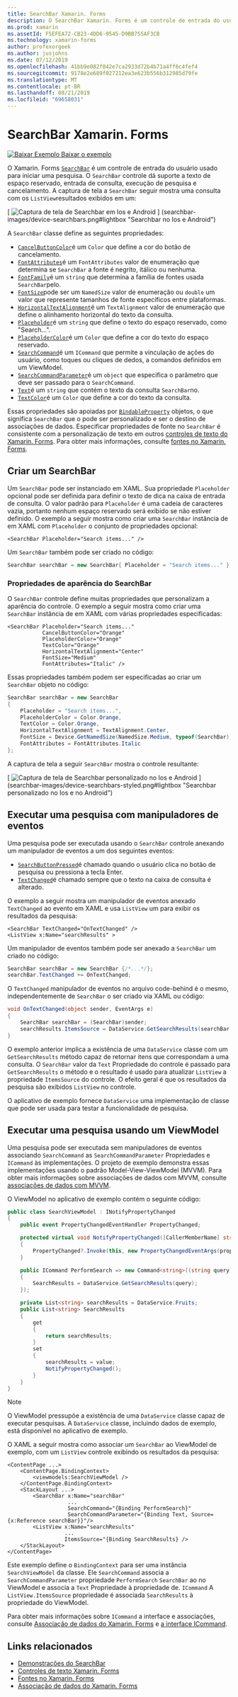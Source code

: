 ```yaml
---
title: SearchBar Xamarin. Forms
description: O SearchBar Xamarin. Forms é um controle de entrada do usuário que é usado para iniciar uma pesquisa. O controle SearchBar dá suporte a texto de espaço reservado, entrada de consulta, execução e cancelamento. Este artigo explica como usar um SearchBar em XAML e código.
ms.prod: xamarin
ms.assetId: F5EFEA72-CB23-4DD6-9545-D9BB755AF3CB
ms.technology: xamarin-forms
author: profexorgeek
ms.author: jusjohns
ms.date: 07/12/2019
ms.openlocfilehash: 41bb9e082f042e7ca2933d72b4b71a4ff6c4fef4
ms.sourcegitcommit: 9178e2e689f027212ea3e623b556b312985d79fe
ms.translationtype: MT
ms.contentlocale: pt-BR
ms.lasthandoff: 08/21/2019
ms.locfileid: "69658031"
---
```

# <a name="xamarinforms-searchbar"></a>SearchBar Xamarin. Forms

[![Baixar Exemplo](~/media/shared/download.png) Baixar o exemplo](https://docs.microsoft.com/samples/xamarin/xamarin-forms-samples/userinterface-searchbardemos/)

O Xamarin. Forms [`SearchBar`](xref:Xamarin.Forms.SearchBar) é um controle de entrada do usuário usado para iniciar uma pesquisa. O `SearchBar` controle dá suporte a texto de espaço reservado, entrada de consulta, execução de pesquisa e cancelamento. A captura de tela a `SearchBar` seguir mostra uma consulta com os `ListView`resultados exibidos em um:

[ ![Captura de tela de Searchbar em Ios e Android](searchbar-images/device-searchbars-cropped.png "Searchbar no Ios e Android") ] (searchbar-images/device-searchbars.png#lightbox "Searchbar no Ios e Android")

A `SearchBar` classe define as seguintes propriedades:

* [`CancelButtonColor`](xref:Xamarin.Forms.SearchBar.CancelButtonColor)é um `Color` que define a cor do botão de cancelamento.
* [`FontAttributes`](xref:Xamarin.Forms.SearchBar.FontAttributes)é um `FontAttributes` valor de enumeração que determina se `SearchBar` a fonte é negrito, itálico ou nenhuma.
* [`FontFamily`](xref:Xamarin.Forms.SearchBar.FontFamily)é um `string` que determina a família de fontes usada `SearchBar`pelo.
* [`FontSize`](xref:Xamarin.Forms.SearchBar.FontSize)pode ser um `NamedSize` valor de enumeração ou `double` um valor que represente tamanhos de fonte específicos entre plataformas.
* [`HorizontalTextAlignment`](xref:Xamarin.Forms.SearchBar.HorizontalTextAlignment)é um `TextAlignment` valor de enumeração que define o alinhamento horizontal do texto da consulta.
* [`Placeholder`](xref:Xamarin.Forms.SearchBar.Placeholder)é um `string` que define o texto do espaço reservado, como "Search...".
* [`PlaceholderColor`](xref:Xamarin.Forms.SearchBar.PlaceholderColor)é um `Color` que define a cor do texto do espaço reservado.
* [`SearchCommand`](xref:Xamarin.Forms.SearchBar.SearchCommand)é um `ICommand` que permite a vinculação de ações do usuário, como toques ou cliques de dedos, a comandos definidos em um ViewModel.
* [`SearchCommandParameter`](xref:Xamarin.Forms.SearchBar.SearchCommandParameter)é um `object` que especifica o parâmetro que deve ser passado para o `SearchCommand`.
* [`Text`](xref:Xamarin.Forms.SearchBar.Text)é um `string` que contém o texto da consulta `SearchBar`no.
* [`TextColor`](xref:Xamarin.Forms.SearchBar.TextColor)é um `Color` que define a cor do texto da consulta.

Essas propriedades são apoiadas por [`BindableProperty`](xref:Xamarin.Forms.BindableProperty) objetos, o que significa `SearchBar` que o pode ser personalizado e ser o destino de associações de dados. Especificar propriedades de fonte no `SearchBar` é consistente com a personalização de texto em outros [controles de texto do Xamarin. Forms](~/xamarin-forms/user-interface/text/index.md). Para obter mais informações, consulte [fontes no Xamarin. Forms](~/xamarin-forms/user-interface/text/fonts.md).

## <a name="create-a-searchbar"></a>Criar um SearchBar

Um `SearchBar` pode ser instanciado em XAML. Sua propriedade `Placeholder` opcional pode ser definida para definir o texto de dica na caixa de entrada de consulta. O valor padrão para `Placeholder` é uma cadeia de caracteres vazia, portanto nenhum espaço reservado será exibido se não estiver definido. O exemplo a seguir mostra como criar uma `SearchBar` instância de em XAML com `Placeholder` o conjunto de propriedades opcional:

```xaml
<SearchBar Placeholder="Search items..." />
```

Um `SearchBar` também pode ser criado no código:

```csharp
SearchBar searchBar = new SearchBar{ Placeholder = "Search items..." };
```

### <a name="searchbar-appearance-properties"></a>Propriedades de aparência do SearchBar

O `SearchBar` controle define muitas propriedades que personalizam a aparência do controle. O exemplo a seguir mostra como criar uma `SearchBar` instância de em XAML com várias propriedades especificadas:

```xaml
<SearchBar Placeholder="Search items..."
           CancelButtonColor="Orange"
           PlaceholderColor="Orange"
           TextColor="Orange"
           HorizontalTextAlignment="Center"
           FontSize="Medium"
           FontAttributes="Italic" />
```

Essas propriedades também podem ser especificadas ao criar um `SearchBar` objeto no código:

```csharp
SearchBar searchBar = new SearchBar
{
    Placeholder = "Search items...",
    PlaceholderColor = Color.Orange,
    TextColor = Color.Orange,
    HorizontalTextAlignment = TextAlignment.Center,
    FontSize = Device.GetNamedSize(NamedSize.Medium, typeof(SearchBar)),
    FontAttributes = FontAttributes.Italic
};
```

A captura de tela a seguir `SearchBar` mostra o controle resultante:

[ ![Captura de tela de Searchbar personalizado no Ios e Android](searchbar-images/device-searchbars-styled-cropped.png "Searchbar personalizado no Ios e no Android") ] (searchbar-images/device-searchbars-styled.png#lightbox "Searchbar personalizado no Ios e no Android")

## <a name="perform-a-search-with-event-handlers"></a>Executar uma pesquisa com manipuladores de eventos

Uma pesquisa pode ser executada usando o `SearchBar` controle anexando um manipulador de eventos a um dos seguintes eventos:

* [`SearchButtonPressed`](xref:Xamarin.Forms.SearchBar.SearchButtonPressed)é chamado quando o usuário clica no botão de pesquisa ou pressiona a tecla Enter.
* [`TextChanged`](xref:Xamarin.Forms.SearchBar.TextChanged)é chamado sempre que o texto na caixa de consulta é alterado.

O exemplo a seguir mostra um manipulador de eventos anexado `TextChanged` ao evento em XAML e usa `ListView` um para exibir os resultados da pesquisa:

```xaml
<SearchBar TextChanged="OnTextChanged" />
<ListView x:Name="searchResults" >
```

Um manipulador de eventos também pode ser anexado a `SearchBar` um criado no código:

```csharp
SearchBar searchBar = new SearchBar {/*...*/};
searchBar.TextChanged += OnTextChanged;
```

O `TextChanged` manipulador de eventos no arquivo code-behind é o mesmo, independentemente de `SearchBar` o ser criado via XAML ou código:

```csharp
void OnTextChanged(object sender, EventArgs e)
{
    SearchBar searchBar = (SearchBar)sender;
    searchResults.ItemsSource = DataService.GetSearchResults(searchBar.Text);
}
```

O exemplo anterior implica a existência de uma `DataService` classe com um `GetSearchResults` método capaz de retornar itens que correspondam a uma consulta. O `SearchBar` valor da `Text` Propriedade do controle é passado para `GetSearchResults` o método e o resultado é usado para atualizar `ListView` a propriedade `ItemsSource` do controle. O efeito geral é que os resultados da pesquisa são exibidos `ListView` no controle.

O aplicativo de exemplo fornece `DataService` uma implementação de classe que pode ser usada para testar a funcionalidade de pesquisa.

## <a name="perform-a-search-using-a-viewmodel"></a>Executar uma pesquisa usando um ViewModel

Uma pesquisa pode ser executada sem manipuladores de eventos associando `SearchCommand` as `SearchCommandParameter` Propriedades e `ICommand` às implementações. O projeto de exemplo demonstra essas implementações usando o padrão Model-View-ViewModel (MVVM). Para obter mais informações sobre associações de dados com MVVM, consulte [associações de dados com MVVM](~/xamarin-forms/xaml/xaml-basics/data-bindings-to-mvvm.md).

O ViewModel no aplicativo de exemplo contém o seguinte código:

```csharp
public class SearchViewModel : INotifyPropertyChanged
{
    public event PropertyChangedEventHandler PropertyChanged;

    protected virtual void NotifyPropertyChanged([CallerMemberName] string propertyName = "")
    {
        PropertyChanged?.Invoke(this, new PropertyChangedEventArgs(propertyName));
    }

    public ICommand PerformSearch => new Command<string>((string query) =>
    {
        SearchResults = DataService.GetSearchResults(query);
    });

    private List<string> searchResults = DataService.Fruits;
    public List<string> SearchResults
    {
        get
        {
            return searchResults;
        }
        set
        {
            searchResults = value;
            NotifyPropertyChanged();
        }
    }
}
```

> [!NOTE]
> O ViewModel pressupõe a existência de uma `DataService` classe capaz de executar pesquisas. A `DataService` classe, incluindo dados de exemplo, está disponível no aplicativo de exemplo.

O XAML a seguir mostra como associar um `SearchBar` ao ViewModel de exemplo, com um `ListView` controle exibindo os resultados da pesquisa:

```xaml
<ContentPage ...>
    <ContentPage.BindingContext>
        <viewmodels:SearchViewModel />
    </ContentPage.BindingContext>
    <StackLayout ...>
        <SearchBar x:Name="searchBar"
                   ...
                   SearchCommand="{Binding PerformSearch}"
                   SearchCommandParameter="{Binding Text, Source={x:Reference searchBar}}"/>
        <ListView x:Name="searchResults"
                  ...
                  ItemsSource="{Binding SearchResults} />
    </StackLayout>
</ContentPage>
```

Este exemplo define o `BindingContext` para ser uma instância `SearchViewModel` da classe. Ele `SearchCommand` associa a `SearchCommandParameter` propriedade `PerformSearch` `SearchBar` ao no ViewModel e associa a `Text` Propriedade à propriedade de. `ICommand` A `ListView.ItemsSource` propriedade é associada `SearchResults` à propriedade do ViewModel.

Para obter mais informações sobre `ICommand` a interface e associações, consulte [Associação de dados do Xamarin. Forms](~/xamarin-forms/app-fundamentals/data-binding/index.md) e [a interface ICommand](~/xamarin-forms/app-fundamentals/data-binding/commanding.md).

## <a name="related-links"></a>Links relacionados

* [Demonstrações do SearchBar](https://docs.microsoft.com/samples/xamarin/xamarin-forms-samples/userinterface-searchbardemos/)
* [Controles de texto Xamarin. Forms](~/xamarin-forms/user-interface/text/index.md)
* [Fontes no Xamarin. Forms](~/xamarin-forms/user-interface/text/fonts.md)
* [Associação de dados do Xamarin. Forms](~/xamarin-forms/app-fundamentals/data-binding/index.md)
